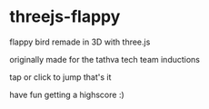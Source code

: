 # threejs-flappy
flappy bird remade in 3D with three.js

originally made for the tathva tech team inductions

tap or click to jump that's it

have fun getting a highscore :)
